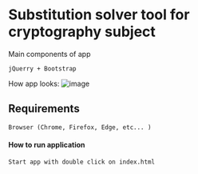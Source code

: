 # Substitution solver tool for cryptography subject
Main components of app
```
jQuerry + Bootstrap
```

How app looks:
![image](https://user-images.githubusercontent.com/71169333/217104552-6646967c-226a-473b-8e21-2be1f056bd5f.png)

## Requirements
```
Browser (Chrome, Firefox, Edge, etc... )
```

#### How to run application
```
Start app with double click on index.html
```
